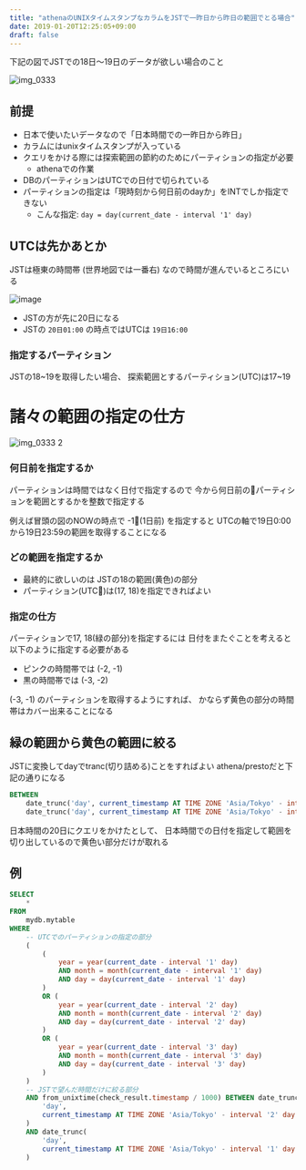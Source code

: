 ```yaml
---
title: "athenaのUNIXタイムスタンプなカラムをJSTで一昨日から昨日の範囲でとる場合"
date: 2019-01-20T12:25:05+09:00
draft: false
---
```


下記の図でJSTでの18日〜19日のデータが欲しい場合のこと

![img_0333](https://user-images.githubusercontent.com/5309672/51434631-ce231580-1ca8-11e9-88ba-886d6df79bbd.png)


## 前提

- 日本で使いたいデータなので「日本時間での一昨日から昨日」
- カラムにはunixタイムスタンプが入っている
- クエリをかける際には探索範囲の節約のためにパーティションの指定が必要
    - athenaでの作業
- DBのパーティションはUTCでの日付で切られている
- パーティションの指定は「現時刻から何日前のdayか」をINTでしか指定できない
    - こんな指定: `day = day(current_date - interval '1' day)`

## UTCは先かあとか

JSTは極東の時間帯 (世界地図では一番右) なので時間が進んでいるところにいる

![image](https://user-images.githubusercontent.com/5309672/51434644-6d480d00-1ca9-11e9-9172-7a367d9c7880.png)

- JSTの方が先に20日になる
- JSTの `20日01:00` の時点ではUTCは `19日16:00`


### 指定するパーティション

JSTの18~19を取得したい場合、
探索範囲とするパーティション(UTC)は17~19


# 諸々の範囲の指定の仕方

![img_0333 2](https://user-images.githubusercontent.com/5309672/51434858-b13d1100-1cad-11e9-9ce9-e12ef28af200.png)


### 何日前を指定するか

パーティションは時間ではなく日付で指定するので
今から何日前のパーティションを範囲とするかを整数で指定する

例えば冒頭の図のNOWの時点で -1(1日前) を指定すると
UTCの軸で19日0:00から19日23:59の範囲を取得することになる


### どの範囲を指定するか

- 最終的に欲しいのは JSTの18の範囲(黄色)の部分
- パーティション(UTC)は(17, 18)を指定できればよい


### 指定の仕方

パーティションで17, 18(緑の部分)を指定するには
日付をまたぐことを考えると以下のように指定する必要がある

- ピンクの時間帯では (-2, -1)
- 黒の時間帯では (-3, -2)

(-3, -1) のパーティションを取得するようにすれば、
かならず黄色の部分の時間帯はカバー出来ることになる


## 緑の範囲から黄色の範囲に絞る

JSTに変換してdayでtranc(切り詰める)ことをすればよい
athena/prestoだと下記の通りになる

```sql
BETWEEN
    date_trunc('day', current_timestamp AT TIME ZONE 'Asia/Tokyo' - interval '1' day) AND
    date_trunc('day', current_timestamp AT TIME ZONE 'Asia/Tokyo' - interval '2' day)
```

日本時間の20日にクエリをかけたとして、
日本時間での日付を指定して範囲を切り出しているので黄色い部分だけが取れる

## 例

```sql
SELECT
    *
FROM
    mydb.mytable
WHERE
    -- UTCでのパーティションの指定の部分
    (
        (
            year = year(current_date - interval '1' day)
            AND month = month(current_date - interval '1' day)
            AND day = day(current_date - interval '1' day)
        )
        OR (
            year = year(current_date - interval '2' day)
            AND month = month(current_date - interval '2' day)
            AND day = day(current_date - interval '2' day)
        )
        OR (
            year = year(current_date - interval '3' day)
            AND month = month(current_date - interval '3' day)
            AND day = day(current_date - interval '3' day)
        )
    )
    -- JSTで望んだ時間だけに絞る部分
    AND from_unixtime(check_result.timestamp / 1000) BETWEEN date_trunc(
        'day',
        current_timestamp AT TIME ZONE 'Asia/Tokyo' - interval '2' day
    )
    AND date_trunc(
        'day',
        current_timestamp AT TIME ZONE 'Asia/Tokyo' - interval '1' day
    )
```
